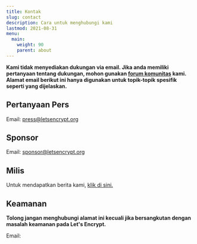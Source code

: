 ```yaml
---
title: Kontak
slug: contact
description: Cara untuk menghubungi kami
lastmod: 2021-08-31
menu:
  main:
    weight: 90
    parent: about
---
```


**Kami tidak menyediakan dukungan via email. Jika anda memiliki pertanyaan tentang dukungan, mohon gunakan [forum komunitas](https://community.letsencrypt.org) kami. Alamat email berikut ini hanya digunakan untuk topik-topik spesifik seperti yang dijelaskan.**

## Pertanyaan Pers

Email: [press@letsencrypt.org](mailto:press@letsencrypt.org)

## Sponsor

Email: [sponsor@letsencrypt.org](mailto:sponsor@letsencrypt.org)

## Milis

Untuk mendapatkan berita kami, [klik di sini.](https://mailchi.mp/letsencrypt.org/fjp6ha1gad)

## Keamanan

**Tolong jangan menghubungi alamat ini kecuali jika bersangkutan dengan masalah keamanan pada Let's Encrypt.**

<span id="email">Email: </span>

<script>
  var parts = ["security", '@', "letsencrypt", ".", "org"];
  var anchor = document.createElement("a");
  anchor.href = "mailto:" + parts.join("");
  anchor.text = parts.join("");
  document.getElementById("email").appendChild(anchor)
</script>
